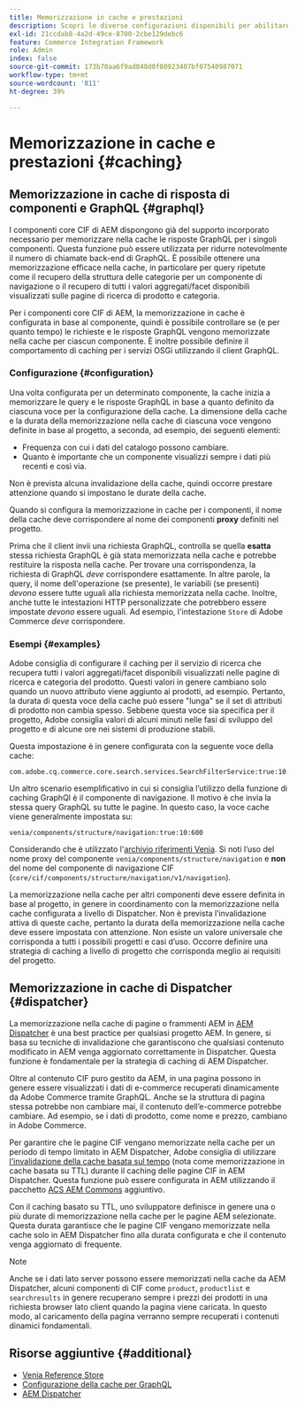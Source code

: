 ```yaml
---
title: Memorizzazione in cache e prestazioni
description: Scopri le diverse configurazioni disponibili per abilitare GraphQL e il caching dei contenuti per ottimizzare le prestazioni dell’implementazione di e-commerce.
exl-id: 21ccdab8-4a2d-49ce-8700-2cbe129debc6
feature: Commerce Integration Framework
role: Admin
index: false
source-git-commit: 173b70aa6f9ad848d0f80923407bf07540987071
workflow-type: tm+mt
source-wordcount: '811'
ht-degree: 39%

---
```


# Memorizzazione in cache e prestazioni {#caching}

## Memorizzazione in cache di risposta di componenti e GraphQL {#graphql}

I componenti core CIF di AEM dispongono già del supporto incorporato necessario per memorizzare nella cache le risposte GraphQL per i singoli componenti. Questa funzione può essere utilizzata per ridurre notevolmente il numero di chiamate back-end di GraphQL. È possibile ottenere una memorizzazione efficace nella cache, in particolare per query ripetute come il recupero della struttura delle categorie per un componente di navigazione o il recupero di tutti i valori aggregati/facet disponibili visualizzati sulle pagine di ricerca di prodotto e categoria.

Per i componenti core CIF di AEM, la memorizzazione in cache è configurata in base al componente, quindi è possibile controllare se (e per quanto tempo) le richieste e le risposte GraphQL vengono memorizzate nella cache per ciascun componente. È inoltre possibile definire il comportamento di caching per i servizi OSGi utilizzando il client GraphQL.

### Configurazione {#configuration}

Una volta configurata per un determinato componente, la cache inizia a memorizzare le query e le risposte GraphQL in base a quanto definito da ciascuna voce per la configurazione della cache. La dimensione della cache e la durata della memorizzazione nella cache di ciascuna voce vengono definite in base al progetto, a seconda, ad esempio, dei seguenti elementi:

* Frequenza con cui i dati del catalogo possono cambiare.
* Quanto è importante che un componente visualizzi sempre i dati più recenti e così via.

Non è prevista alcuna invalidazione della cache, quindi occorre prestare attenzione quando si impostano le durate della cache.

Quando si configura la memorizzazione in cache per i componenti, il nome della cache deve corrispondere al nome dei componenti **proxy** definiti nel progetto.

Prima che il client invii una richiesta GraphQL, controlla se quella **esatta** stessa richiesta GraphQL è già stata memorizzata nella cache e potrebbe restituire la risposta nella cache. Per trovare una corrispondenza, la richiesta di GraphQL _deve_ corrispondere esattamente. In altre parole, la query, il nome dell&#39;operazione (se presente), le variabili (se presenti) _devono_ essere tutte uguali alla richiesta memorizzata nella cache. Inoltre, anche tutte le intestazioni HTTP personalizzate che potrebbero essere impostate _devono_ essere uguali. Ad esempio, l&#39;intestazione `Store` di Adobe Commerce _deve_ corrispondere.

### Esempi {#examples}

Adobe consiglia di configurare il caching per il servizio di ricerca che recupera tutti i valori aggregati/facet disponibili visualizzati nelle pagine di ricerca e categoria del prodotto. Questi valori in genere cambiano solo quando un nuovo attributo viene aggiunto ai prodotti, ad esempio. Pertanto, la durata di questa voce della cache può essere &quot;lunga&quot; se il set di attributi di prodotto non cambia spesso. Sebbene questa voce sia specifica per il progetto, Adobe consiglia valori di alcuni minuti nelle fasi di sviluppo del progetto e di alcune ore nei sistemi di produzione stabili.

Questa impostazione è in genere configurata con la seguente voce della cache:

```
com.adobe.cq.commerce.core.search.services.SearchFilterService:true:10:3600
```

Un altro scenario esemplificativo in cui si consiglia l’utilizzo della funzione di caching GraphQl è il componente di navigazione. Il motivo è che invia la stessa query GraphQL su tutte le pagine. In questo caso, la voce cache viene generalmente impostata su:

```
venia/components/structure/navigation:true:10:600
```

Considerando che è utilizzato l&#39;[archivio riferimenti Venia](https://github.com/adobe/aem-cif-guides-venia). Si noti l’uso del nome proxy del componente `venia/components/structure/navigation` e **non** del nome del componente di navigazione CIF (`core/cif/components/structure/navigation/v1/navigation`).

La memorizzazione nella cache per altri componenti deve essere definita in base al progetto, in genere in coordinamento con la memorizzazione nella cache configurata a livello di Dispatcher. Non è prevista l’invalidazione attiva di queste cache, pertanto la durata della memorizzazione nella cache deve essere impostata con attenzione. Non esiste un valore universale che corrisponda a tutti i possibili progetti e casi d’uso. Occorre definire una strategia di caching a livello di progetto che corrisponda meglio ai requisiti del progetto.

## Memorizzazione in cache di Dispatcher {#dispatcher}

La memorizzazione nella cache di pagine o frammenti AEM in [AEM Dispatcher](https://experienceleague.adobe.com/docs/experience-manager-dispatcher/using/dispatcher.html?lang=it) è una best practice per qualsiasi progetto AEM. In genere, si basa su tecniche di invalidazione che garantiscono che qualsiasi contenuto modificato in AEM venga aggiornato correttamente in Dispatcher. Questa funzione è fondamentale per la strategia di caching di AEM Dispatcher.

Oltre al contenuto CIF puro gestito da AEM, in una pagina possono in genere essere visualizzati i dati di e-commerce recuperati dinamicamente da Adobe Commerce tramite GraphQL. Anche se la struttura di pagina stessa potrebbe non cambiare mai, il contenuto dell’e-commerce potrebbe cambiare. Ad esempio, se i dati di prodotto, come nome e prezzo, cambiano in Adobe Commerce.

Per garantire che le pagine CIF vengano memorizzate nella cache per un periodo di tempo limitato in AEM Dispatcher, Adobe consiglia di utilizzare [l&#39;invalidazione della cache basata sul tempo](https://experienceleague.adobe.com/docs/experience-manager-dispatcher/using/configuring/dispatcher-configuration.html?lang=it#configuring-time-based-cache-invalidation-enablettl) (nota come memorizzazione in cache basata su TTL) durante il caching delle pagine CIF in AEM Dispatcher. Questa funzione può essere configurata in AEM utilizzando il pacchetto [ACS AEM Commons](https://adobe-consulting-services.github.io/acs-aem-commons/) aggiuntivo.

Con il caching basato su TTL, uno sviluppatore definisce in genere una o più durate di memorizzazione nella cache per le pagine AEM selezionate. Questa durata garantisce che le pagine CIF vengano memorizzate nella cache solo in AEM Dispatcher fino alla durata configurata e che il contenuto venga aggiornato di frequente.

>[!NOTE]
>
>Anche se i dati lato server possono essere memorizzati nella cache da AEM Dispatcher, alcuni componenti di CIF come `product`, `productlist` e `searchresults` in genere recuperano sempre i prezzi dei prodotti in una richiesta browser lato client quando la pagina viene caricata. In questo modo, al caricamento della pagina verranno sempre recuperati i contenuti dinamici fondamentali.

## Risorse aggiuntive {#additional}

* [Venia Reference Store](https://github.com/adobe/aem-cif-guides-venia)
* [Configurazione della cache per GraphQL](https://github.com/adobe/commerce-cif-graphql-client#caching)
* [AEM Dispatcher](https://experienceleague.adobe.com/docs/experience-manager-dispatcher/using/dispatcher.html?lang=it)
